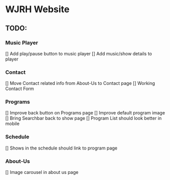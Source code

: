 # WJRH Website

## TODO:

### Music Player

[] Add play/pause button to music player
[] Add music/show details to player

### Contact

[] Move Contact related info from About-Us to Contact page
[] Working Contact Form

### Programs

[] Improve back button on Programs page
[] Improve default program image
[] Bring Searchbar back to show page
[] Program List should look better in mobile

### Schedule
[] Shows in the schedule should link to program page

### About-Us
[] Image carousel in about us page